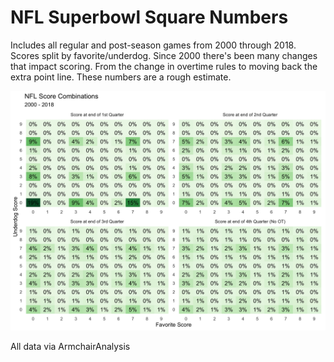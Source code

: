 # NFL Superbowl Square Numbers

Includes all regular and post-season games from 2000 through 2018. Scores split by favorite/underdog. Since 2000 there's been many changes that impact scoring. From the change in overtime rules to moving back the extra point line. These numbers are a rough estimate.

![](scores.png)

All data via ArmchairAnalysis
